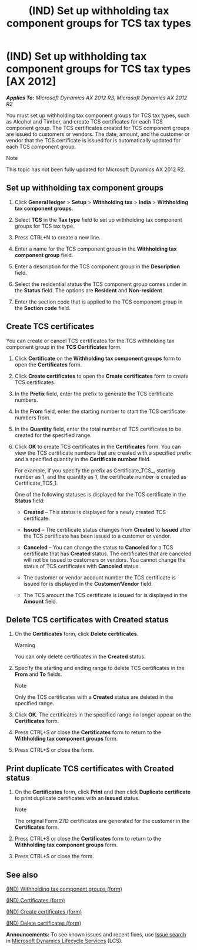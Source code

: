﻿---
title: (IND) Set up withholding tax component groups for TCS tax types
TOCTitle: (IND) Set up withholding tax component groups for TCS tax types
ms:assetid: 252126d2-d858-48ea-a1ae-abfa9be5d86e
ms:mtpsurl: https://technet.microsoft.com/en-us/library/JJ664562(v=AX.60)
ms:contentKeyID: 49385642
ms.date: 04/18/2014
mtps_version: v=AX.60
---

# (IND) Set up withholding tax component groups for TCS tax types [AX 2012]


_**Applies To:** Microsoft Dynamics AX 2012 R3, Microsoft Dynamics AX 2012 R2_

You must set up withholding tax component groups for TCS tax types, such as Alcohol and Timber, and create TCS certificates for each TCS component group. The TCS certificates created for TCS component groups are issued to customers or vendors. The date, amount, and the customer or vendor that the TCS certificate is issued for is automatically updated for each TCS component group.


> [!NOTE]
> <P>This topic has not been fully updated for Microsoft Dynamics AX 2012 R2.</P>



## Set up withholding tax component groups

1.  Click **General ledger** \> **Setup** \> **Withholding tax** \> **India** \> **Withholding tax component groups**.

2.  Select **TCS** in the **Tax type** field to set up withholding tax component groups for TCS tax type.

3.  Press CTRL+N to create a new line.

4.  Enter a name for the TCS component group in the **Withholding tax component group** field.

5.  Enter a description for the TCS component group in the **Description** field.

6.  Select the residential status the TCS component group comes under in the **Status** field. The options are **Resident** and **Non-resident**.

7.  Enter the section code that is applied to the TCS component group in the **Section code** field.

## Create TCS certificates

You can create or cancel TCS certificates for the TCS withholding tax component group in the **TCS Certificates** form.

1.  Click **Certificate** on the **Withholding tax component groups** form to open the **Certificates** form.

2.  Click **Create certificates** to open the **Create certificates** form to create TCS certificates.

3.  In the **Prefix** field, enter the prefix to generate the TCS certificate numbers.

4.  In the **From** field, enter the starting number to start the TCS certificate numbers from.

5.  In the **Quantity** field, enter the total number of TCS certificates to be created for the specified range.

6.  Click **OK** to create TCS certificates in the **Certificates** form. You can view the TCS certificate numbers that are created with a specified prefix and a specified quantity in the **Certificate number** field.
    
    For example, if you specify the prefix as Certificate\_TCS\_, starting number as 1, and the quantity as 1, the certificate number is created as Certificate\_TCS\_1.
    
    One of the following statuses is displayed for the TCS certificate in the **Status** field:
    
      - **Created** – This status is displayed for a newly created TCS certificate.
    
      - **Issued** – The certificate status changes from **Created** to **Issued** after the TCS certificate has been issued to a customer or vendor.
    
      - **Canceled** – You can change the status to **Canceled** for a TCS certificate that has **Created** status. The certificates that are canceled will not be issued to customers or vendors. You cannot change the status of TCS certificates with **Canceled** status.
    
      - The customer or vendor account number the TCS certificate is issued for is displayed in the **Customer/Vendor** field.
    
      - The TCS amount the TCS certificate is issued for is displayed in the **Amount** field.

## Delete TCS certificates with Created status

1.  On the **Certificates** form, click **Delete certificates**.
    

    > [!WARNING]
    > <P>You can only delete certificates in the <STRONG>Created</STRONG> status.</P>



2.  Specify the starting and ending range to delete TCS certificates in the **From** and **To** fields.
    

    > [!NOTE]
    > <P>Only the TCS certificates with a <STRONG>Created</STRONG> status are deleted in the specified range.</P>



3.  Click **OK**. The certificates in the specified range no longer appear on the **Certificates** form.

4.  Press CTRL+S or close the **Certificates** form to return to the **Withholding tax component groups** form.

5.  Press CTRL+S or close the form.

## Print duplicate TCS certificates with Created status

1.  On the **Certificates** form, click **Print** and then click **Duplicate certificate** to print duplicate certificates with an **Issued** status.
    

    > [!NOTE]
    > <P>The original Form 27D certificates are generated for the customer in the <STRONG>Certificates</STRONG> form.</P>



2.  Press CTRL+S or close the **Certificates** form to return to the **Withholding tax component groups** form.

3.  Press CTRL+S or close the form.

## See also

[(IND) Withholding tax component groups (form)](https://technet.microsoft.com/en-us/library/jj678017\(v=ax.60\))

[(IND) Certificates (form)](https://technet.microsoft.com/en-us/library/jj678024\(v=ax.60\))

[(IND) Create certificates (form)](https://technet.microsoft.com/en-us/library/jj664655\(v=ax.60\))

[(IND) Delete certificates (form)](https://technet.microsoft.com/en-us/library/jj664659\(v=ax.60\))

  
**Announcements:** To see known issues and recent fixes, use [Issue search](http://go.microsoft.com/fwlink/?linkid=389258) in [Microsoft Dynamics Lifecycle Services](http://go.microsoft.com/fwlink/?linkid=306505) (LCS).

